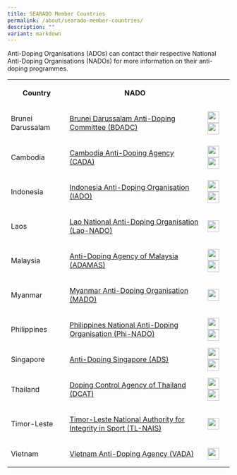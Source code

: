 ```yaml
---
title: SEARADO Member Countries
permalink: /about/searado-member-countries/
description: ""
variant: markdown
---
```

<p>Anti-Doping Organisations (ADOs) can contact their respective National
Anti-Doping Organisations (NADOs) for more information on their anti-doping
programmes.</p>
<table style="minWidth: 75px">
<colgroup>
<col>
<col>
<col>
</colgroup>
<tbody>
<tr>
<th rowspan="1" colspan="1">
<p>Country</p>
</th>
<th rowspan="1" colspan="1">
<p>NADO</p>
</th>
<th rowspan="1" colspan="1">
<p></p>
</th>
</tr>
<tr>
<td rowspan="1" colspan="1">
<p>Brunei Darussalam</p>
</td>
<td rowspan="1" colspan="1">
<p><a href="http://www.kkbs.gov.bn/pages/bdadc.aspx" rel="noopener noreferrer nofollow" target="_blank">Brunei Darussalam Anti-Doping Committee (BDADC)</a>
</p>
</td>
<td rowspan="1" colspan="1"><a class="isomer-image-wrapper" href="https://www.facebook.com/BruneiDarussalamAntiDopingCommittee/"><img style="border:none;width:26px;height:26px;" height="auto" width="100%" src="https://i.ibb.co/vjKKsp5/facebook.png"></a>
<a class="isomer-image-wrapper" href="https://www.instagram.com/bruneiantidoping/">
<img style="border:none;width:26px;height:26px;" height="auto" width="100%" src="https://i.ibb.co/n0Hcvqv/pngtree-instagram-icon-png-image-6315974.png">
</a>
</td>
</tr>
<tr>
<td rowspan="1" colspan="1">
<p>Cambodia</p>
</td>
<td rowspan="1" colspan="1">
<p><a href="http://cada.gov.kh" rel="noopener noreferrer nofollow" target="_blank">Cambodia Anti-Doping Agency (CADA)</a> 
<br>
</p>
</td>
<td rowspan="1" colspan="1"><a class="isomer-image-wrapper" href="https://www.facebook.com/profile.php?id=100064681629327"><img style="border:none;width:26px;height:26px;" height="auto" width="100%" src="https://i.ibb.co/vjKKsp5/facebook.png"></a>
<a class="isomer-image-wrapper" href="https://www.instagram.com/cambodia.antidoping?utm_source=ig_web_button_share_sheet&amp;igsh=ZDNlZDc0MzIxNw==">
<img style="border:none;width:26px;height:26px;" height="auto" width="100%" src="https://i.ibb.co/n0Hcvqv/pngtree-instagram-icon-png-image-6315974.png">	
</a></td>
</tr>
<tr>
<td rowspan="1" colspan="1">
<p>Indonesia</p>
</td>
<td rowspan="1" colspan="1">
<p><a href="https://iado.id/h/index.php/en/" rel="noopener noreferrer nofollow" target="_blank">Indonesia Anti-Doping Organisation (IADO)</a> 
<br>
</p>
</td>
<td rowspan="1" colspan="1"><a class="isomer-image-wrapper" href="https://www.facebook.com/inaantidoping"><img style="border:none;width:26px;height:26px;" height="auto" width="100%" src="https://i.ibb.co/vjKKsp5/facebook.png"></a>
<a class="isomer-image-wrapper" href="https://www.instagram.com/iado.id/">
<img style="border:none;width:26px;height:26px;" height="auto" width="100%" src="https://i.ibb.co/n0Hcvqv/pngtree-instagram-icon-png-image-6315974.png">
</a>
</td>
</tr>
<tr>
<td rowspan="1" colspan="1">
<p>Laos</p>
</td>
<td rowspan="1" colspan="1">
<p><a href="https://lnado.moes.edu.la/index.php/en/" rel="noopener noreferrer nofollow" target="_blank">Lao National Anti-Doping Organisation (Lao-NADO)</a> 
<br>
</p>
</td>
<td rowspan="1" colspan="1"><a class="isomer-image-wrapper" href="https://www.facebook.com/p/LAO-NADO-100068322504385/"><img style="border:none;width:26px;height:26px;" height="auto" width="100%" src="https://i.ibb.co/vjKKsp5/facebook.png"></a>
</td>
</tr>
<tr>
<td rowspan="1" colspan="1">
<p>Malaysia</p>
</td>
<td rowspan="1" colspan="1">
<p><a href="http://www.adamas.gov.my/en/" rel="noopener noreferrer nofollow" target="_blank">Anti-Doping Agency of Malaysia (ADAMAS)</a> 
<br>
</p>
</td>
<td rowspan="1" colspan="1"><a class="isomer-image-wrapper" href="https://www.facebook.com/adamas.my"><img style="border:none;width:26px;height:26px;" height="auto" width="100%" src="https://i.ibb.co/vjKKsp5/facebook.png"></a>
<a class="isomer-image-wrapper" href="https://www.instagram.com/antidopingmalaysia/">
<img style="border:none;width:26px;height:26px;" height="auto" width="100%" src="https://i.ibb.co/n0Hcvqv/pngtree-instagram-icon-png-image-6315974.png">
</a>
</td>
</tr>
<tr>
<td rowspan="1" colspan="1">
<p>Myanmar</p>
</td>
<td rowspan="1" colspan="1">
<p><a href="https://mado.gov.mm/" rel="noopener noreferrer nofollow" target="_blank">Myanmar Anti-Doping Organisation (MADO)</a> 
<br>
</p>
</td>
<td rowspan="1" colspan="1"><a class="isomer-image-wrapper" href="https://www.facebook.com/profile.php?id=100063934928237"><img style="border:none;width:26px;height:26px;" height="auto" width="100%" src="https://i.ibb.co/vjKKsp5/facebook.png"></a>
</td>
</tr>
<tr>
<td rowspan="1" colspan="1">
<p>Philippines</p>
</td>
<td rowspan="1" colspan="1">
<p><a href="https://www.phi-nado.com" rel="noopener noreferrer nofollow" target="_blank">Philippines National Anti-Doping Organisation (Phi-NADO)</a> 
<br>
</p>
</td>
<td rowspan="1" colspan="1"><a class="isomer-image-wrapper" href="https://www.facebook.com/psc.phinado/"><img style="border:none;width:26px;height:26px;" height="auto" width="100%" src="https://i.ibb.co/vjKKsp5/facebook.png"></a>
<a class="isomer-image-wrapper" href="https://www.instagram.com/phinado_official/">
<img style="border:none;width:26px;height:26px;" height="auto" width="100%" src="https://i.ibb.co/n0Hcvqv/pngtree-instagram-icon-png-image-6315974.png">
</a>
</td>
</tr>
<tr>
<td rowspan="1" colspan="1">
<p>Singapore</p>
</td>
<td rowspan="1" colspan="1">
<p><a href="https://www.antidopingsingapore.gov.sg/" rel="noopener noreferrer nofollow" target="_blank">Anti-Doping Singapore (ADS)</a> 
<br>
</p>
</td>
<td rowspan="1" colspan="1"><a class="isomer-image-wrapper" href="https://www.facebook.com/antidopingsingapore"><img style="border:none;width:26px;height:26px;" height="auto" width="100%" src="https://i.ibb.co/vjKKsp5/facebook.png"></a>
<a class="isomer-image-wrapper" href="https://www.instagram.com/antidopingsingapore/">
<img style="border:none;width:26px;height:26px;" height="auto" width="100%" src="https://i.ibb.co/n0Hcvqv/pngtree-instagram-icon-png-image-6315974.png">
</a>
</td>
</tr>
<tr>
<td rowspan="1" colspan="1">
<p>Thailand</p>
</td>
<td rowspan="1" colspan="1">
<p><a href="https://www.dcat.in.th/EN" rel="noopener noreferrer nofollow" target="_blank">Doping Control Agency of Thailand (DCAT)</a> 
<br>
</p>
</td>
<td rowspan="1" colspan="1"><a class="isomer-image-wrapper" href="https://www.facebook.com/DopingControlAgencyOfThailand"><img style="border:none;width:26px;height:26px;" height="auto" width="100%" src="https://i.ibb.co/vjKKsp5/facebook.png"></a>
<a class="isomer-image-wrapper" href="https://www.instagram.com/dcat_thailand/">
<img style="border:none;width:26px;height:26px;" height="auto" width="100%" src="https://i.ibb.co/n0Hcvqv/pngtree-instagram-icon-png-image-6315974.png">
</a>
</td>
</tr>
<tr>
<td rowspan="1" colspan="1">
<p>Timor-Leste</p>
</td>
<td rowspan="1" colspan="1">
<p><a href="https://eng.tl-cleansportagency.org/" rel="noopener noreferrer nofollow" target="_blank">Timor-Leste National Authority for Integrity in Sport (TL-NAIS)</a> 
<br>
</p>
</td>
<td rowspan="1" colspan="1"><a class="isomer-image-wrapper" href="https://www.facebook.com/profile.php?id=61556553115529&amp;mibextid=kFxxJD"><img style="border:none;width:26px;height:26px;" height="auto" width="100%" src="https://i.ibb.co/vjKKsp5/facebook.png"></a>
</td>
</tr>
<tr>
<td rowspan="1" colspan="1">
<p>Vietnam</p>
</td>
<td rowspan="1" colspan="1">
<p><a href="https://vada.org.vn/" rel="noopener noreferrer nofollow" target="_blank">Vietnam Anti-Doping Agency (VADA)</a> 
<br>
</p>
</td>
<td rowspan="1" colspan="1"><a class="isomer-image-wrapper" href="https://www.facebook.com/profile.php?id=61550053988424"><img style="border:none;width:26px;height:26px;" height="auto" width="100%" src="https://i.ibb.co/vjKKsp5/facebook.png"></a>
</td>
</tr>
</tbody>
</table>
<p></p>